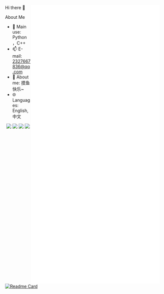 Hi there 👋
<a>
  <img align="right" width="420px" src="./github-metrics.svg" />
</a>

About Me

- 🔭 Main use: Python，C++
- 📫 E-mail: 2327667836@qq.com
- 👯 About me: 摸鱼快乐~
- 🌐 Languages: English, 中文
  
<p align="center">
  <img width="300px" src="https://github-readme-stats.vercel.app/api/top-langs/?username=fallingmeteorite&count_private=true"></img>
  <img width="300px" src="https://github-readme-stats.vercel.app/api?username=fallingmeteorite"></img>
  <img width="300px" src="https://github-readme-stats.vercel.app/api/pin/?username=fallingmeteorite&repo=Wraith_Toolbox"></img>
  <img width="300px" src="https://github-readme-stats.vercel.app/api/pin/?username=fallingmeteorite&repo=Easy_Launcher"></img>
</p>

[![Readme Card](https://github-readme-activity-graph.vercel.app/graph?username=fallingmeteorite&theme=react-dark)](https://github-readme-activity-graph.vercel.app)



